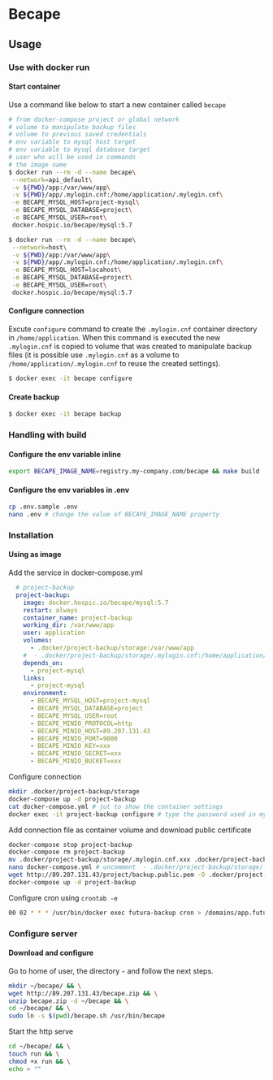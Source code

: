 # Becape

## Usage

### Use with docker run

#### Start container

Use a command like below to start a new container called `becape`
```bash
# from docker-compose project or global network
# volume to manipulate backup files
# volume to previous saved credentials
# env variable to mysql host target
# env variable to mysql database target
# user who will be used in commands
# the image name
$ docker run --rm -d --name becape\
 --network=api_default\
 -v ${PWD}/app:/var/www/app\
 -v ${PWD}/app/.mylogin.cnf:/home/application/.mylogin.cnf\
 -e BECAPE_MYSQL_HOST=project-mysql\
 -e BECAPE_MYSQL_DATABASE=project\
 -e BECAPE_MYSQL_USER=root\
 docker.hospic.io/becape/mysql:5.7
```

```bash
$ docker run --rm -d --name becape\
 --network=host\
 -v ${PWD}/app:/var/www/app\
 -v ${PWD}/app/.mylogin.cnf:/home/application/.mylogin.cnf\
 -e BECAPE_MYSQL_HOST=locahost\
 -e BECAPE_MYSQL_DATABASE=project\
 -e BECAPE_MYSQL_USER=root\
 docker.hospic.io/becape/mysql:5.7
```

#### Configure connection

Excute `configure` command to create the `.mylogin.cnf` container directory in `/home/application`.
When this command is executed the new `.mylogin.cnf` is copied to volume that was created to manipulate backup files
(it is possible use `.mylogin.cnf` as a volume to `/home/application/.mylogin.cnf` to reuse the created settings).
```bash
$ docker exec -it becape configure
```

#### Create backup

```bash
$ docker exec -it becape backup
```

### Handling with build

#### Configure the env variable inline

```bash
export BECAPE_IMAGE_NAME=registry.my-company.com/becape && make build
```

#### Configure the env variables in .env

```bash
cp .env.sample .env
nano .env # change the value of BECAPE_IMAGE_NAME property
```

### Installation

#### Using as image

Add the service in docker-compose.yml
```yaml
  # project-backup
  project-backup:
    image: docker.hospic.io/becape/mysql:5.7
    restart: always
    container_name: project-backup
    working_dir: /var/www/app
    user: application
    volumes:
      - .docker/project-backup/storage:/var/www/app
    #  - .docker/project-backup/storage/.mylogin.cnf:/home/application/.mylogin.cnf
    depends_on:
      - project-mysql
    links:
      - project-mysql
    environment:
      - BECAPE_MYSQL_HOST=project-mysql
      - BECAPE_MYSQL_DATABASE=project
      - BECAPE_MYSQL_USER=root
      - BECAPE_MINIO_PROTOCOL=http
      - BECAPE_MINIO_HOST=89.207.131.43
      - BECAPE_MINIO_PORT=9000
      - BECAPE_MINIO_KEY=xxx
      - BECAPE_MINIO_SECRET=xxx
      - BECAPE_MINIO_BUCKET=xxx
```

Configure connection
```bash
mkdir .docker/project-backup/storage
docker-compose up -d project-backup
cat docker-compose.yml # jut to show the container settings 
docker exec -it project-backup configure # type the password used in mysql container
```

Add connection file as container volume and download public certificate
```bash
docker-compose stop project-backup
docker-compose rm project-backup
mv .docker/project-backup/storage/.mylogin.cnf.xxx .docker/project-backup/storage/.mylogin.cnf
nano docker-compose.yml # uncomment  - .docker/project-backup/storage/.mylogin.cnf:/home/application/.mylogin.cnf
wget http://89.207.131.43/project/backup.public.pem -O .docker/project-backup/storage/backup.public.pem
docker-compose up -d project-backup
```

Configure cron using `crontab -e`
```bash
00 02 * * * /usr/bin/docker exec futura-backup cron > /domains/app.futuragenetics.com/futura-backup.log
```

### Configure server

#### Download and configure

Go to home of user, the directory `~` and follow the next steps.
```bash
mkdir ~/becape/ && \
wget http://89.207.131.43/becape.zip && \
unzip becape.zip -d ~/becape && \
cd ~/becape/ && \
sudo ln -s $(pwd)/becape.sh /usr/bin/becape
```

Start the http serve
```bash
cd ~/becape/ && \
touch run && \
chmod +x run && \
echo > ""
```


#### 